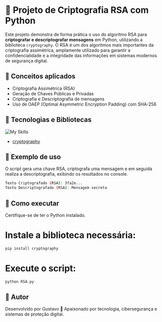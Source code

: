 # 🔐 Projeto de Criptografia RSA com Python

Este projeto demonstra de forma prática o uso do algoritmo RSA para **criptografar e descriptografar mensagens** em Python, utilizando a biblioteca `cryptography`. O RSA é um dos algoritmos mais importantes da criptografia assimétrica, amplamente utilizado para garantir a confidencialidade e a integridade das informações em sistemas modernos de segurança digital.

## 🧠 Conceitos aplicados

- Criptografia Assimétrica (RSA)
- Geração de Chaves Públicas e Privadas
- Criptografia e Descriptografia de mensagens
- Uso de OAEP (Optimal Asymmetric Encryption Padding) com SHA-256

## 📂 Tecnologias e Bibliotecas
![My Skills](https://go-skill-icons.vercel.app/api/icons?i=github,vscode,python,cryptography)
- [cryptography](https://cryptography.io/en/latest/)

## 🧪 Exemplo de uso

O script gera uma chave RSA, criptografa uma mensagem e em seguida realiza a descriptografia, exibindo os resultados no console.

```bash
Texto Criptografado (RSA): 3fa2e...
Texto Descriptografado (RSA): Mensagem secreta
```

## 📌 Como executar
Certifique-se de ter o Python instalado.

# Instale a biblioteca necessária:

```bash
pip install cryptography
```
# Execute o script:
```bash
python RSA.py
```

## 🙌 Autor
Desenvolvido por Gustavo
📌 Apaixonado por tecnologia, cibersegurança e sistemas de proteção digital.
